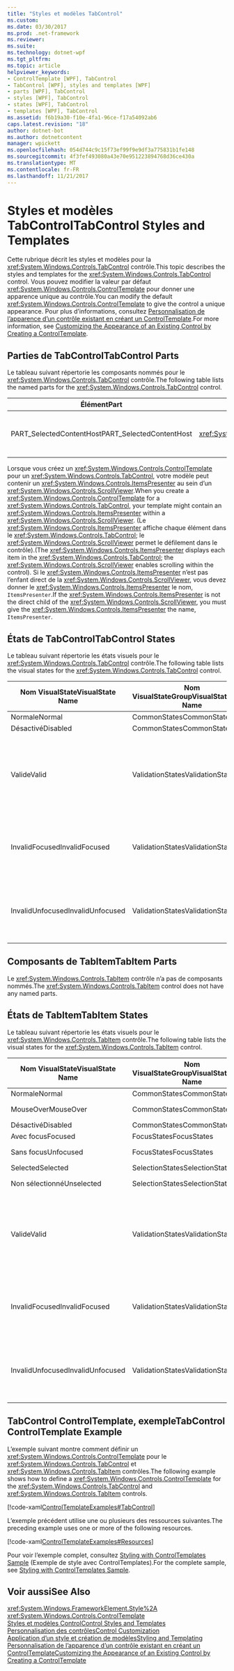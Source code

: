 ```yaml
---
title: "Styles et modèles TabControl"
ms.custom: 
ms.date: 03/30/2017
ms.prod: .net-framework
ms.reviewer: 
ms.suite: 
ms.technology: dotnet-wpf
ms.tgt_pltfrm: 
ms.topic: article
helpviewer_keywords:
- ControlTemplate [WPF], TabControl
- TabControl [WPF], styles and templates [WPF]
- parts [WPF], TabControl
- styles [WPF], TabControl
- states [WPF], TabControl
- templates [WPF], TabControl
ms.assetid: f6b19a30-f10e-4fa1-96ce-f17a54092ab6
caps.latest.revision: "18"
author: dotnet-bot
ms.author: dotnetcontent
manager: wpickett
ms.openlocfilehash: 054d744c9c15f73ef99f9e9df3a775831b1fe148
ms.sourcegitcommit: 4f3fef493080a43e70e951223894768d36ce430a
ms.translationtype: MT
ms.contentlocale: fr-FR
ms.lasthandoff: 11/21/2017
---
```

# <a name="tabcontrol-styles-and-templates"></a><span data-ttu-id="fdc89-102">Styles et modèles TabControl</span><span class="sxs-lookup"><span data-stu-id="fdc89-102">TabControl Styles and Templates</span></span>
<span data-ttu-id="fdc89-103">Cette rubrique décrit les styles et modèles pour la <xref:System.Windows.Controls.TabControl> contrôle.</span><span class="sxs-lookup"><span data-stu-id="fdc89-103">This topic describes the styles and templates for the <xref:System.Windows.Controls.TabControl> control.</span></span> <span data-ttu-id="fdc89-104">Vous pouvez modifier la valeur par défaut <xref:System.Windows.Controls.ControlTemplate> pour donner une apparence unique au contrôle.</span><span class="sxs-lookup"><span data-stu-id="fdc89-104">You can modify the default <xref:System.Windows.Controls.ControlTemplate> to give the control a unique appearance.</span></span> <span data-ttu-id="fdc89-105">Pour plus d’informations, consultez [Personnalisation de l’apparence d’un contrôle existant en créant un ControlTemplate](../../../../docs/framework/wpf/controls/customizing-the-appearance-of-an-existing-control.md).</span><span class="sxs-lookup"><span data-stu-id="fdc89-105">For more information, see [Customizing the Appearance of an Existing Control by Creating a ControlTemplate](../../../../docs/framework/wpf/controls/customizing-the-appearance-of-an-existing-control.md).</span></span>  
  
## <a name="tabcontrol-parts"></a><span data-ttu-id="fdc89-106">Parties de TabControl</span><span class="sxs-lookup"><span data-stu-id="fdc89-106">TabControl Parts</span></span>  
 <span data-ttu-id="fdc89-107">Le tableau suivant répertorie les composants nommés pour le <xref:System.Windows.Controls.TabControl> contrôle.</span><span class="sxs-lookup"><span data-stu-id="fdc89-107">The following table lists the named parts for the <xref:System.Windows.Controls.TabControl> control.</span></span>  
  
|<span data-ttu-id="fdc89-108">Élément</span><span class="sxs-lookup"><span data-stu-id="fdc89-108">Part</span></span>|<span data-ttu-id="fdc89-109">Type</span><span class="sxs-lookup"><span data-stu-id="fdc89-109">Type</span></span>|<span data-ttu-id="fdc89-110">Description</span><span class="sxs-lookup"><span data-stu-id="fdc89-110">Description</span></span>|  
|-|-|-|  
|<span data-ttu-id="fdc89-111">PART_SelectedContentHost</span><span class="sxs-lookup"><span data-stu-id="fdc89-111">PART_SelectedContentHost</span></span>|<xref:System.Windows.Controls.ContentPresenter>|<span data-ttu-id="fdc89-112">L’objet qui représente le contenu du <xref:System.Windows.Controls.TabItem>.</span><span class="sxs-lookup"><span data-stu-id="fdc89-112">The object that shows the content of the currently selected <xref:System.Windows.Controls.TabItem>.</span></span>|  
  
 <span data-ttu-id="fdc89-113">Lorsque vous créez un <xref:System.Windows.Controls.ControlTemplate> pour un <xref:System.Windows.Controls.TabControl>, votre modèle peut contenir un <xref:System.Windows.Controls.ItemsPresenter> au sein d’un <xref:System.Windows.Controls.ScrollViewer>.</span><span class="sxs-lookup"><span data-stu-id="fdc89-113">When you create a <xref:System.Windows.Controls.ControlTemplate> for a <xref:System.Windows.Controls.TabControl>, your template might contain an <xref:System.Windows.Controls.ItemsPresenter> within a <xref:System.Windows.Controls.ScrollViewer>.</span></span> <span data-ttu-id="fdc89-114">(Le <xref:System.Windows.Controls.ItemsPresenter> affiche chaque élément dans le <xref:System.Windows.Controls.TabControl>; le <xref:System.Windows.Controls.ScrollViewer> permet le défilement dans le contrôle).</span><span class="sxs-lookup"><span data-stu-id="fdc89-114">(The <xref:System.Windows.Controls.ItemsPresenter> displays each item in the <xref:System.Windows.Controls.TabControl>; the <xref:System.Windows.Controls.ScrollViewer> enables scrolling within the control).</span></span>  <span data-ttu-id="fdc89-115">Si le <xref:System.Windows.Controls.ItemsPresenter> n’est pas l’enfant direct de la <xref:System.Windows.Controls.ScrollViewer>, vous devez donner le <xref:System.Windows.Controls.ItemsPresenter> le nom, `ItemsPresenter`.</span><span class="sxs-lookup"><span data-stu-id="fdc89-115">If the <xref:System.Windows.Controls.ItemsPresenter> is not the direct child of the <xref:System.Windows.Controls.ScrollViewer>, you must give the <xref:System.Windows.Controls.ItemsPresenter> the name, `ItemsPresenter`.</span></span>  
  
## <a name="tabcontrol-states"></a><span data-ttu-id="fdc89-116">États de TabControl</span><span class="sxs-lookup"><span data-stu-id="fdc89-116">TabControl States</span></span>  
 <span data-ttu-id="fdc89-117">Le tableau suivant répertorie les états visuels pour le <xref:System.Windows.Controls.TabControl> contrôle.</span><span class="sxs-lookup"><span data-stu-id="fdc89-117">The following table lists the visual states for the <xref:System.Windows.Controls.TabControl> control.</span></span>  
  
|<span data-ttu-id="fdc89-118">Nom VisualState</span><span class="sxs-lookup"><span data-stu-id="fdc89-118">VisualState Name</span></span>|<span data-ttu-id="fdc89-119">Nom VisualStateGroup</span><span class="sxs-lookup"><span data-stu-id="fdc89-119">VisualStateGroup Name</span></span>|<span data-ttu-id="fdc89-120">Description</span><span class="sxs-lookup"><span data-stu-id="fdc89-120">Description</span></span>|  
|----------------------|---------------------------|-----------------|  
|<span data-ttu-id="fdc89-121">Normale</span><span class="sxs-lookup"><span data-stu-id="fdc89-121">Normal</span></span>|<span data-ttu-id="fdc89-122">CommonStates</span><span class="sxs-lookup"><span data-stu-id="fdc89-122">CommonStates</span></span>|<span data-ttu-id="fdc89-123">État par défaut.</span><span class="sxs-lookup"><span data-stu-id="fdc89-123">The default state.</span></span>|  
|<span data-ttu-id="fdc89-124">Désactivé</span><span class="sxs-lookup"><span data-stu-id="fdc89-124">Disabled</span></span>|<span data-ttu-id="fdc89-125">CommonStates</span><span class="sxs-lookup"><span data-stu-id="fdc89-125">CommonStates</span></span>|<span data-ttu-id="fdc89-126">Le contrôle est désactivé.</span><span class="sxs-lookup"><span data-stu-id="fdc89-126">The control is disabled.</span></span>|  
|<span data-ttu-id="fdc89-127">Valide</span><span class="sxs-lookup"><span data-stu-id="fdc89-127">Valid</span></span>|<span data-ttu-id="fdc89-128">ValidationStates</span><span class="sxs-lookup"><span data-stu-id="fdc89-128">ValidationStates</span></span>|<span data-ttu-id="fdc89-129">Le contrôle utilise le <xref:System.Windows.Controls.Validation> classe et le <xref:System.Windows.Controls.Validation.HasError%2A?displayProperty=nameWithType> propriété jointe est `false`.</span><span class="sxs-lookup"><span data-stu-id="fdc89-129">The control uses the <xref:System.Windows.Controls.Validation> class and the <xref:System.Windows.Controls.Validation.HasError%2A?displayProperty=nameWithType> attached property is `false`.</span></span>|  
|<span data-ttu-id="fdc89-130">InvalidFocused</span><span class="sxs-lookup"><span data-stu-id="fdc89-130">InvalidFocused</span></span>|<span data-ttu-id="fdc89-131">ValidationStates</span><span class="sxs-lookup"><span data-stu-id="fdc89-131">ValidationStates</span></span>|<span data-ttu-id="fdc89-132">Le <xref:System.Windows.Controls.Validation.HasError%2A?displayProperty=nameWithType> propriété jointe est `true` a le contrôle a le focus.</span><span class="sxs-lookup"><span data-stu-id="fdc89-132">The <xref:System.Windows.Controls.Validation.HasError%2A?displayProperty=nameWithType> attached property is `true` has the control has focus.</span></span>|  
|<span data-ttu-id="fdc89-133">InvalidUnfocused</span><span class="sxs-lookup"><span data-stu-id="fdc89-133">InvalidUnfocused</span></span>|<span data-ttu-id="fdc89-134">ValidationStates</span><span class="sxs-lookup"><span data-stu-id="fdc89-134">ValidationStates</span></span>|<span data-ttu-id="fdc89-135">Le <xref:System.Windows.Controls.Validation.HasError%2A?displayProperty=nameWithType> propriété jointe est `true` a le contrôle n’a pas le focus.</span><span class="sxs-lookup"><span data-stu-id="fdc89-135">The <xref:System.Windows.Controls.Validation.HasError%2A?displayProperty=nameWithType> attached property is `true` has the control does not have focus.</span></span>|  
  
## <a name="tabitem-parts"></a><span data-ttu-id="fdc89-136">Composants de TabItem</span><span class="sxs-lookup"><span data-stu-id="fdc89-136">TabItem Parts</span></span>  
 <span data-ttu-id="fdc89-137">Le <xref:System.Windows.Controls.TabItem> contrôle n’a pas de composants nommés.</span><span class="sxs-lookup"><span data-stu-id="fdc89-137">The <xref:System.Windows.Controls.TabItem> control does not have any named parts.</span></span>  
  
## <a name="tabitem-states"></a><span data-ttu-id="fdc89-138">États de TabItem</span><span class="sxs-lookup"><span data-stu-id="fdc89-138">TabItem States</span></span>  
 <span data-ttu-id="fdc89-139">Le tableau suivant répertorie les états visuels pour le <xref:System.Windows.Controls.TabItem> contrôle.</span><span class="sxs-lookup"><span data-stu-id="fdc89-139">The following table lists the visual states for the <xref:System.Windows.Controls.TabItem> control.</span></span>  
  
|<span data-ttu-id="fdc89-140">Nom VisualState</span><span class="sxs-lookup"><span data-stu-id="fdc89-140">VisualState Name</span></span>|<span data-ttu-id="fdc89-141">Nom VisualStateGroup</span><span class="sxs-lookup"><span data-stu-id="fdc89-141">VisualStateGroup Name</span></span>|<span data-ttu-id="fdc89-142">Description</span><span class="sxs-lookup"><span data-stu-id="fdc89-142">Description</span></span>|  
|----------------------|---------------------------|-----------------|  
|<span data-ttu-id="fdc89-143">Normale</span><span class="sxs-lookup"><span data-stu-id="fdc89-143">Normal</span></span>|<span data-ttu-id="fdc89-144">CommonStates</span><span class="sxs-lookup"><span data-stu-id="fdc89-144">CommonStates</span></span>|<span data-ttu-id="fdc89-145">État par défaut.</span><span class="sxs-lookup"><span data-stu-id="fdc89-145">The default state.</span></span>|  
|<span data-ttu-id="fdc89-146">MouseOver</span><span class="sxs-lookup"><span data-stu-id="fdc89-146">MouseOver</span></span>|<span data-ttu-id="fdc89-147">CommonStates</span><span class="sxs-lookup"><span data-stu-id="fdc89-147">CommonStates</span></span>|<span data-ttu-id="fdc89-148">Le pointeur de souris est positionné sur le contrôle.</span><span class="sxs-lookup"><span data-stu-id="fdc89-148">The mouse pointer is positioned over the control.</span></span>|  
|<span data-ttu-id="fdc89-149">Désactivé</span><span class="sxs-lookup"><span data-stu-id="fdc89-149">Disabled</span></span>|<span data-ttu-id="fdc89-150">CommonStates</span><span class="sxs-lookup"><span data-stu-id="fdc89-150">CommonStates</span></span>|<span data-ttu-id="fdc89-151">Le contrôle est désactivé.</span><span class="sxs-lookup"><span data-stu-id="fdc89-151">The control is disabled.</span></span>|  
|<span data-ttu-id="fdc89-152">Avec focus</span><span class="sxs-lookup"><span data-stu-id="fdc89-152">Focused</span></span>|<span data-ttu-id="fdc89-153">FocusStates</span><span class="sxs-lookup"><span data-stu-id="fdc89-153">FocusStates</span></span>|<span data-ttu-id="fdc89-154">Le contrôle a le focus.</span><span class="sxs-lookup"><span data-stu-id="fdc89-154">The control has focus.</span></span>|  
|<span data-ttu-id="fdc89-155">Sans focus</span><span class="sxs-lookup"><span data-stu-id="fdc89-155">Unfocused</span></span>|<span data-ttu-id="fdc89-156">FocusStates</span><span class="sxs-lookup"><span data-stu-id="fdc89-156">FocusStates</span></span>|<span data-ttu-id="fdc89-157">Le contrôle n’a pas le focus.</span><span class="sxs-lookup"><span data-stu-id="fdc89-157">The control does not have focus.</span></span>|  
|<span data-ttu-id="fdc89-158">Selected</span><span class="sxs-lookup"><span data-stu-id="fdc89-158">Selected</span></span>|<span data-ttu-id="fdc89-159">SelectionStates</span><span class="sxs-lookup"><span data-stu-id="fdc89-159">SelectionStates</span></span>|<span data-ttu-id="fdc89-160">Le contrôle est sélectionné.</span><span class="sxs-lookup"><span data-stu-id="fdc89-160">The control is selected.</span></span>|  
|<span data-ttu-id="fdc89-161">Non sélectionné</span><span class="sxs-lookup"><span data-stu-id="fdc89-161">Unselected</span></span>|<span data-ttu-id="fdc89-162">SelectionStates</span><span class="sxs-lookup"><span data-stu-id="fdc89-162">SelectionStates</span></span>|<span data-ttu-id="fdc89-163">Le contrôle n’est pas sélectionné.</span><span class="sxs-lookup"><span data-stu-id="fdc89-163">The control is not selected.</span></span>|  
|<span data-ttu-id="fdc89-164">Valide</span><span class="sxs-lookup"><span data-stu-id="fdc89-164">Valid</span></span>|<span data-ttu-id="fdc89-165">ValidationStates</span><span class="sxs-lookup"><span data-stu-id="fdc89-165">ValidationStates</span></span>|<span data-ttu-id="fdc89-166">Le contrôle utilise le <xref:System.Windows.Controls.Validation> classe et le <xref:System.Windows.Controls.Validation.HasError%2A?displayProperty=nameWithType> propriété jointe est `false`.</span><span class="sxs-lookup"><span data-stu-id="fdc89-166">The control uses the <xref:System.Windows.Controls.Validation> class and the <xref:System.Windows.Controls.Validation.HasError%2A?displayProperty=nameWithType> attached property is `false`.</span></span>|  
|<span data-ttu-id="fdc89-167">InvalidFocused</span><span class="sxs-lookup"><span data-stu-id="fdc89-167">InvalidFocused</span></span>|<span data-ttu-id="fdc89-168">ValidationStates</span><span class="sxs-lookup"><span data-stu-id="fdc89-168">ValidationStates</span></span>|<span data-ttu-id="fdc89-169">Le <xref:System.Windows.Controls.Validation.HasError%2A?displayProperty=nameWithType> propriété jointe est `true` a le contrôle a le focus.</span><span class="sxs-lookup"><span data-stu-id="fdc89-169">The <xref:System.Windows.Controls.Validation.HasError%2A?displayProperty=nameWithType> attached property is `true` has the control has focus.</span></span>|  
|<span data-ttu-id="fdc89-170">InvalidUnfocused</span><span class="sxs-lookup"><span data-stu-id="fdc89-170">InvalidUnfocused</span></span>|<span data-ttu-id="fdc89-171">ValidationStates</span><span class="sxs-lookup"><span data-stu-id="fdc89-171">ValidationStates</span></span>|<span data-ttu-id="fdc89-172">Le <xref:System.Windows.Controls.Validation.HasError%2A?displayProperty=nameWithType> propriété jointe est `true` a le contrôle n’a pas le focus.</span><span class="sxs-lookup"><span data-stu-id="fdc89-172">The <xref:System.Windows.Controls.Validation.HasError%2A?displayProperty=nameWithType> attached property is `true` has the control does not have focus.</span></span>|  
  
## <a name="tabcontrol-controltemplate-example"></a><span data-ttu-id="fdc89-173">TabControl ControlTemplate, exemple</span><span class="sxs-lookup"><span data-stu-id="fdc89-173">TabControl ControlTemplate Example</span></span>  
 <span data-ttu-id="fdc89-174">L’exemple suivant montre comment définir un <xref:System.Windows.Controls.ControlTemplate> pour le <xref:System.Windows.Controls.TabControl> et <xref:System.Windows.Controls.TabItem> contrôles.</span><span class="sxs-lookup"><span data-stu-id="fdc89-174">The following example shows how to define a <xref:System.Windows.Controls.ControlTemplate> for the <xref:System.Windows.Controls.TabControl> and <xref:System.Windows.Controls.TabItem> controls.</span></span>  
  
 [!code-xaml[ControlTemplateExamples#TabControl](../../../../samples/snippets/csharp/VS_Snippets_Wpf/ControlTemplateExamples/CS/resources/tabcontrol.xaml#tabcontrol)]  
  
 <span data-ttu-id="fdc89-175">L’exemple précédent utilise une ou plusieurs des ressources suivantes.</span><span class="sxs-lookup"><span data-stu-id="fdc89-175">The preceding example uses one or more of the following resources.</span></span>  
  
 [!code-xaml[ControlTemplateExamples#Resources](../../../../samples/snippets/csharp/VS_Snippets_Wpf/ControlTemplateExamples/CS/resources/shared.xaml#resources)]  
  
 <span data-ttu-id="fdc89-176">Pour voir l’exemple complet, consultez [Styling with ControlTemplates Sample](http://go.microsoft.com/fwlink/?LinkID=160041) (Exemple de style avec ControlTemplates).</span><span class="sxs-lookup"><span data-stu-id="fdc89-176">For the complete sample, see [Styling with ControlTemplates Sample](http://go.microsoft.com/fwlink/?LinkID=160041).</span></span>  
  
## <a name="see-also"></a><span data-ttu-id="fdc89-177">Voir aussi</span><span class="sxs-lookup"><span data-stu-id="fdc89-177">See Also</span></span>  
 <xref:System.Windows.FrameworkElement.Style%2A>  
 <xref:System.Windows.Controls.ControlTemplate>  
 [<span data-ttu-id="fdc89-178">Styles et modèles Control</span><span class="sxs-lookup"><span data-stu-id="fdc89-178">Control Styles and Templates</span></span>](../../../../docs/framework/wpf/controls/control-styles-and-templates.md)  
 [<span data-ttu-id="fdc89-179">Personnalisation des contrôles</span><span class="sxs-lookup"><span data-stu-id="fdc89-179">Control Customization</span></span>](../../../../docs/framework/wpf/controls/control-customization.md)  
 [<span data-ttu-id="fdc89-180">Application d’un style et création de modèles</span><span class="sxs-lookup"><span data-stu-id="fdc89-180">Styling and Templating</span></span>](../../../../docs/framework/wpf/controls/styling-and-templating.md)  
 [<span data-ttu-id="fdc89-181">Personnalisation de l’apparence d’un contrôle existant en créant un ControlTemplate</span><span class="sxs-lookup"><span data-stu-id="fdc89-181">Customizing the Appearance of an Existing Control by Creating a ControlTemplate</span></span>](../../../../docs/framework/wpf/controls/customizing-the-appearance-of-an-existing-control.md)
